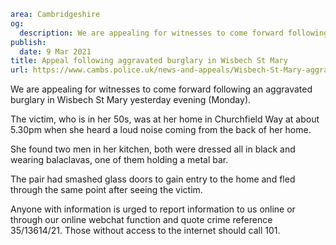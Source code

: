 ```yaml
area: Cambridgeshire
og:
  description: We are appealing for witnesses to come forward following an aggravated burglary in Wisbech St Mary yesterday evening.
publish:
  date: 9 Mar 2021
title: Appeal following aggravated burglary in Wisbech St Mary
url: https://www.cambs.police.uk/news-and-appeals/Wisbech-St-Mary-aggravated-burglary-March21
```

We are appealing for witnesses to come forward following an aggravated burglary in Wisbech St Mary yesterday evening (Monday).

The victim, who is in her 50s, was at her home in Churchfield Way at about 5.30pm when she heard a loud noise coming from the back of her home.

She found two men in her kitchen, both were dressed all in black and wearing balaclavas, one of them holding a metal bar.

The pair had smashed glass doors to gain entry to the home and fled through the same point after seeing the victim.

Anyone with information is urged to report information to us online or through our online webchat function and quote crime reference 35/13614/21. Those without access to the internet should call 101.
